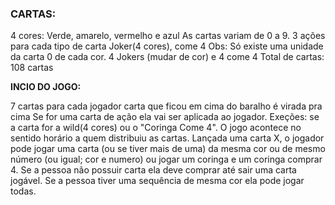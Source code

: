 ### CARTAS:
4 cores: Verde, amarelo, vermelho e azul
As cartas variam de 0 a 9.
3 ações para cada tipo de carta
Joker(4 cores), come 4
Obs: Só existe uma unidade da carta 0 de cada cor.
4 Jokers (mudar de cor) e 4 come 4
Total de cartas: 108 cartas

**INCIO DO JOGO:**

7 cartas para cada jogador
carta que ficou em cima do baralho é virada pra cima
Se for uma carta de ação ela vai ser aplicada ao jogador. Exeções: se a carta for a wild(4 cores) ou o "Coringa Come 4".
	O jogo acontece no sentido horário a quem distribuiu as cartas.
	Lançada uma carta X, o jogador pode jogar uma carta (ou se tiver mais de uma) da mesma cor ou de mesmo número (ou igual; cor e numero) ou jogar um coringa e um coringa comprar 4.
	Se a pessoa não possuir carta ela deve comprar até sair uma carta jogável.
	Se a pessoa tiver uma sequência de mesma cor ela pode jogar todas.
	 
